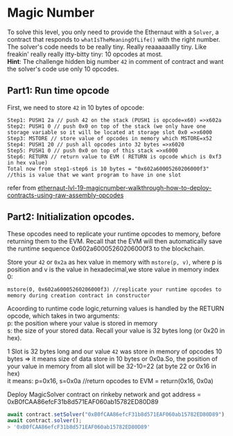 # Magic Number

To solve this level, you only need to provide the Ethernaut with a `Solver`, a contract that responds to `whatIsTheMeaningOfLife()` with the right number.<br />
The solver's code needs to be really tiny. Really reaaaaaallly tiny. Like freakin' really really itty-bitty tiny: 10 opcodes at most.<br />
**Hint**: The challenge hidden big number `42` in comment of contract and want the solver's code use only 10 opcodes.<br />

## Part1: Run time opcode

First, we need to store `42` in 10 bytes of opcode:
```
Step1: PUSH1 2a // push 42 on the stack (PUSH1 is opcode=x60) =>x602a
Step2: PUSH1 0 // push 0x0 on top of the stack (we only have one storage variable so it will be located at storage slot 0x0 =>x6000
Step3: MSTORE // store value of opcodes in memory which MSTORE=x52
Step4: PUSH1 20 // push all opcodes into 32 bytes =>x6020
Step5: PUSH1 0 // push 0x0 on top of this stack =>x6000
Step6: RETURN // return value to EVM ( RETURN is opcode which is 0xf3 in hex value)
Total now from step1-step6 is 10 bytes = "0x602a60005260206000f3" //this is value that we want program to have in one slot
```

refer from [ethernaut-lvl-19-magicnumber-walkthrough-how-to-deploy-contracts-using-raw-assembly-opcodes](https://medium.com/coinmonks/ethernaut-lvl-19-magicnumber-walkthrough-how-to-deploy-contracts-using-raw-assembly-opcodes-c50edb0f71a2)

## Part2: Initialization opcodes.
These opcodes need to replicate your runtime opcodes to memory, before returning them to the EVM. Recall that the EVM will then automatically save the runtime sequence 0x602a60005260206000f3 to the blockchain.<br />

Store your `42` or `0x2a` as hex value in memory with `mstore(p, v)`, where p is position and v is the value in hexadecimal,we store value in memory index 0:
```
mstore(0, 0x602a60005260206000f3) //replicate your runtime opcodes to memory during creation contract in constructor
```

Acoording to runtime code logic,returning values is handled by the RETURN opcode, which takes in two arguments:<br />
p: the position where your value is stored in memory<br />
s: the size of your stored data. Recall your value is 32 bytes long (or 0x20 in hex).<br />

1 Slot is 32 bytes long and our value `42` was store in memory of opcodes 10 bytes => it means size of data store in 10 bytes or 0x0a.So, the position of your value in memory from all slot will be 32-10=22 (at byte 22 or 0x16 in hex)<br />
it means: p=0x16, s=0x0a //return opcodes to EVM = return(0x16, 0x0a)<br />

Deploy MagicSolver contract on rinkeby network and got address = 0xB0fCAA86efcF31b8d571EAF060ab15782ED80D89
```javascript
await contract.setSolver("0xB0fCAA86efcF31b8d571EAF060ab15782ED80D89");
await contract.solver();
> '0xB0fCAA86efcF31b8d571EAF060ab15782ED80D89'
```